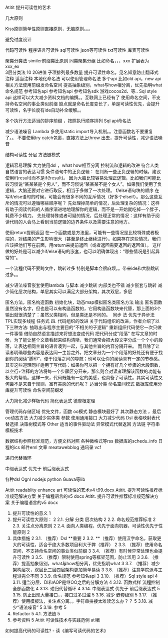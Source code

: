 Atitit 提升可读性的艺术 


几大原则

Kiss原则简单性原则直接原则，无脑原则。。。

避免过度设计

代码可读性 程序语言可读性 sql可读性 json等可读性  txt可读性
库表可读性

聚类分类法 similer前缀类比原则  同类聚集分组
比如命名，，，xxx 扩展表为xxx_ex  
3层分类法
10  20进值  子项排列最多数量
提升可读性命名，见名知意防止翻译式注释
适当注释
本地化命名法
可以使用管理命名法 多个api 比如old api，new api
相关方法使用前缀发命名空间
提高抽象级别，what与how相分离，优先指明what
命名规范 参考知名api 
参考知名api  参考知名sdk 游戏cocos2d、等..
Sql style api
这样可以大大减少资料文档的编撰。。互联网上已经有了
使用命名空间，不支持命名空间的事业类似前缀
缺点就是命名长度变长了，单是可读性优先，会提升可读性，名字长度有ide自动补全缓解。。

多个执行方法适当的排序前缀 ，按照执行顺序排列
Sql api命名法

减少语法噪音
Lambda
多使用static import导入机制。。注意函数名不要重复了。。
不要使用try catch包裹，直接方法上throw 出去，提升可读性，减少语法噪音

结构可读性
分层
方法链模式

逻辑容易理解
大力使用dsl ，what how相互分离
控制流和逻辑的改进
符合人类自然语言的表达习惯
条件语句中的正负逻辑：
在判断一些正负逻辑的时候，建议使用if(result)而不是if(!result)。
因为大脑比较容易处理正逻辑，比如我们可能比较习惯说“某某某是个男人”，而不习惯说“某某某不是个女人”。如果我们使用了负逻辑，大脑还要对它进行取反，相当于多做了一次处理。
f/else语句块的顺序
在写if/else语句的时候，可能会有很多不同的互斥情况（好多个elseif）。那么这些互斥的情况可以遵循哪些顺序呢？
先处理掉简单的情况，后处理复杂的情况：这样有助于阅读代码的人循序渐进地地理解你的逻辑，而不是一开始就吃掉一个胖子，耗费不少精力。
先处理特殊或者可疑的情况，后处理正常的情况：这样有助于阅读代码的人会马上看到当前逻辑的边界条件以及需要注意的地方。

使用return提前返回
在一个函数或是方法里，可能有一些情况是比较特殊或者极端的，对结果的产生影响很大（甚至是终止继续进行）。如果存在这些情况，我们应该把他们写在前面，用return来提前返回（或者返回需要返回的返回值）。
这样做的好处是可以减少if/else语句的嵌套，也可以明确体现出：“哪些情况是引起异常的”。

 


一个流程代码不要跨文件，跳转过多
特别是脚本会很麻烦。。带来ide和大脑跳转过多。。

减少语法噪音嵌套使用lambda 与脚本
减少跳转  内部类也不错
减少嵌套与跳转
减少简化层次结构，单层其实可以满足大部分架构，其次双层，多层

匿名方法，匿名构造函数 初始化块，动态map模拟匿名类匿名方法 输出
匿名函数虽然没有名字，但也是可以有构造函数的，它用构造函数块来代替，那上面的3个输出就很清楚了：虽然父类相同，但是类还是不同的。 
同步 法  优先于异步法
TPL实现多线程 任务式
四. 代码组织的改进
关于代码组织的改进，作者介绍了以下三种方法:
抽取出与程序主要目的“不相关的子逻辑”
重新组织代码使它一次只做一件事情
借助自然语言描述来将想法变成代码
把代码分成"段落"
在写文章的时候，为了能让整个文章看起来结构清晰，我们通常会把大段文字分成一个个小的段落，让表达相同主旨的语言凑到一起，与其他主旨的内容分隔开来。
而且除了让读者明确哪些内容是表达同一主旨之外，把文章分为一个个段落的好处还有便于找到你的阅读“脚印”，便于段落之间的导航；也可以让你的阅读具有一定的节奏感。
其实这些道理同样适用于写代码：如果你可以把一个拥有好几个步骤的大段函数，以空行+注释的方法将每一个步骤区分开来，那么则会对读者理解该函数的功能有极大的帮助。这样一来，代码既能有一定的美感，也具备了可读性。其实可读性又何尝不是来自于规则，富有美感的代码呢？
 适当分类 命名空间模式
数据库使用分库提升可读性
命名空间前缀发

大力简化减少样板代码
简化表达式
德摩根定理

管理代码存储区域 优先文件，函数 oo模式
静态模块最好了
其次静态方法 ，最后oo动态方法
大力减少实体类
参数 使用通用接口   大力减少代码
Dsl
表格映射表代替选择 决策树模式等
Other
适当的事件驱动法
异常模式代替返回
方法链
字符串模板技术

数据结构参照标准规范，方便文档对照  各种微格式等rss
数据库的schedu_info
日程的ics
邮件eml
文章 meatawebblog
通讯录 vcf 

递归代替循环

中缀表达式  优先于 前后缀表达式


各种dsl
Ognl nodejs python
Guava等lib

Atitit readablity enhance art 可读性的艺术v4 t99.docx
Atitit. 提升可读性推荐标准规范解决方案 关于编程语言的v5 docx
Atitit. 提升可读性推荐标准规范解决方案 关于编程语言的v5 docx

1. 提升可读性的意义	1
2. 提升可读性大原则：	2
2.1. 分解 分类 层次结构	2
2.2. 命名规范推荐标准	2
2.3. 关注点分离原则	2
2.4. 面向人类编程，优先于面向机器，可读性优先于性能原则	2
3. 具体措施	2
3.1. （推荐）Dsl **重要	2
3.2. **（推荐）使用汉字命名，获取更大的可读性，适合于绝大多数项目利大于弊（推荐）	2
3.3. （推荐）使用命名空间，不支持命名空间的事业类似前缀	3
3.4. （推荐）有时候异常处理也会提升可读性	3
3.5. （推荐）限制使用spring等框架范围，防止滥用	3
3.6. （推荐）提高抽象级别，what与how相分离，优先指明what	3
3.7. （推荐）减少架构层次，双层比三层四层架构更加简单易读	3
3.8. （推荐）注意学院派与工程派完全不同	3
3.9. 命名规范 参考知名api	3
3.10. （推荐）Sql style api	4
3.11. 适当分层、DI和AOP是继OO之后的分解方法	4
3.12. 函数式样 流程控制全部函数化	4
3.13. 递归代替循环	4
3.14. 中缀表达式  优先于 前后缀表达式	5
3.15. 防止出现大量接口，，接口过多过滥	5
3.16. 减少 嵌套级别	5
3.17. （推荐）使用模板法，关注点分离。。字符串拼接太难读怎么办？？	5
3.18. 减少“语法噪音”	5
3.19. 参考	5
4. Refactor	5
4.1. 方法链	5
5. 参考资料	5
Atitit 可读性技术与实践范例 atl著

如何提高代码的可读性? - 读《编写可读代码的艺术》


